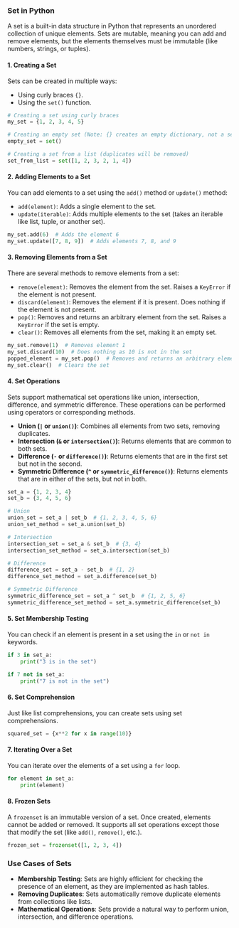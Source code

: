### **Set in Python**

A set is a built-in data structure in Python that represents an unordered collection of unique elements. Sets are mutable, meaning you can add and remove elements, but the elements themselves must be immutable (like numbers, strings, or tuples).

#### **1. Creating a Set**
Sets can be created in multiple ways:
- Using curly braces `{}`.
- Using the `set()` function.

```python
# Creating a set using curly braces
my_set = {1, 2, 3, 4, 5}

# Creating an empty set (Note: {} creates an empty dictionary, not a set)
empty_set = set()

# Creating a set from a list (duplicates will be removed)
set_from_list = set([1, 2, 3, 2, 1, 4])
```

#### **2. Adding Elements to a Set**
You can add elements to a set using the `add()` method or `update()` method:
- `add(element)`: Adds a single element to the set.
- `update(iterable)`: Adds multiple elements to the set (takes an iterable like list, tuple, or another set).

```python
my_set.add(6)  # Adds the element 6
my_set.update([7, 8, 9])  # Adds elements 7, 8, and 9
```

#### **3. Removing Elements from a Set**
There are several methods to remove elements from a set:
- `remove(element)`: Removes the element from the set. Raises a `KeyError` if the element is not present.
- `discard(element)`: Removes the element if it is present. Does nothing if the element is not present.
- `pop()`: Removes and returns an arbitrary element from the set. Raises a `KeyError` if the set is empty.
- `clear()`: Removes all elements from the set, making it an empty set.

```python
my_set.remove(1)  # Removes element 1
my_set.discard(10)  # Does nothing as 10 is not in the set
popped_element = my_set.pop()  # Removes and returns an arbitrary element
my_set.clear()  # Clears the set
```

#### **4. Set Operations**
Sets support mathematical set operations like union, intersection, difference, and symmetric difference. These operations can be performed using operators or corresponding methods.

- **Union (`|` or `union()`)**: Combines all elements from two sets, removing duplicates.
- **Intersection (`&` or `intersection()`)**: Returns elements that are common to both sets.
- **Difference (`-` or `difference()`)**: Returns elements that are in the first set but not in the second.
- **Symmetric Difference (`^` or `symmetric_difference()`)**: Returns elements that are in either of the sets, but not in both.

```python
set_a = {1, 2, 3, 4}
set_b = {3, 4, 5, 6}

# Union
union_set = set_a | set_b  # {1, 2, 3, 4, 5, 6}
union_set_method = set_a.union(set_b)

# Intersection
intersection_set = set_a & set_b  # {3, 4}
intersection_set_method = set_a.intersection(set_b)

# Difference
difference_set = set_a - set_b  # {1, 2}
difference_set_method = set_a.difference(set_b)

# Symmetric Difference
symmetric_difference_set = set_a ^ set_b  # {1, 2, 5, 6}
symmetric_difference_set_method = set_a.symmetric_difference(set_b)
```

#### **5. Set Membership Testing**
You can check if an element is present in a set using the `in` or `not in` keywords.

```python
if 3 in set_a:
    print("3 is in the set")

if 7 not in set_a:
    print("7 is not in the set")
```

#### **6. Set Comprehension**
Just like list comprehensions, you can create sets using set comprehensions.

```python
squared_set = {x**2 for x in range(10)}
```

#### **7. Iterating Over a Set**
You can iterate over the elements of a set using a `for` loop.

```python
for element in set_a:
    print(element)
```

#### **8. Frozen Sets**
A `frozenset` is an immutable version of a set. Once created, elements cannot be added or removed. It supports all set operations except those that modify the set (like `add()`, `remove()`, etc.).

```python
frozen_set = frozenset([1, 2, 3, 4])
```

### **Use Cases of Sets**
- **Membership Testing**: Sets are highly efficient for checking the presence of an element, as they are implemented as hash tables.
- **Removing Duplicates**: Sets automatically remove duplicate elements from collections like lists.
- **Mathematical Operations**: Sets provide a natural way to perform union, intersection, and difference operations.
